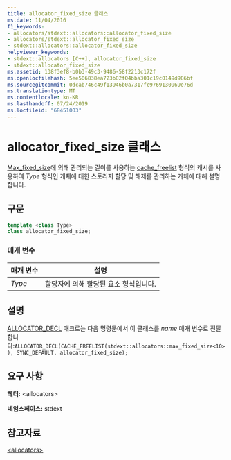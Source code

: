 ```yaml
---
title: allocator_fixed_size 클래스
ms.date: 11/04/2016
f1_keywords:
- allocators/stdext::allocators::allocator_fixed_size
- allocators/stdext::allocator_fixed_size
- stdext::allocators::allocator_fixed_size
helpviewer_keywords:
- stdext::allocators [C++], allocator_fixed_size
- stdext::allocator_fixed_size
ms.assetid: 138f3ef8-b0b3-49c3-9486-58f2213c172f
ms.openlocfilehash: 5ee506838ea723b82f04bba301c19c0149d986bf
ms.sourcegitcommit: 0dcab746c49f13946b0a7317fc9769130969e76d
ms.translationtype: MT
ms.contentlocale: ko-KR
ms.lasthandoff: 07/24/2019
ms.locfileid: "68451003"
---
```

# <a name="allocator_fixed_size-class"></a>allocator_fixed_size 클래스

[Max_fixed_size](../standard-library/max-fixed-size-class.md)에 의해 관리되는 길이를 사용하는 [cache_freelist](../standard-library/cache-freelist-class.md) 형식의 캐시를 사용하여 *Type* 형식인 개체에 대한 스토리지 할당 및 해제를 관리하는 개체에 대해 설명합니다.

## <a name="syntax"></a>구문

```cpp
template <class Type>
class allocator_fixed_size;
```

### <a name="parameters"></a>매개 변수

|매개 변수|설명|
|---------------|-----------------|
|*Type*|할당자에 의해 할당된 요소 형식입니다.|

## <a name="remarks"></a>설명

[ALLOCATOR_DECL](../standard-library/allocators-functions.md#allocator_decl) 매크로는 다음 명령문에서 이 클래스를 *name* 매개 변수로 전달합니다:`ALLOCATOR_DECL(CACHE_FREELIST(stdext::allocators::max_fixed_size<10>), SYNC_DEFAULT, allocator_fixed_size);`

## <a name="requirements"></a>요구 사항

**헤더:** \<allocators>

**네임스페이스:** stdext

## <a name="see-also"></a>참고자료

[\<allocators>](../standard-library/allocators-header.md)
